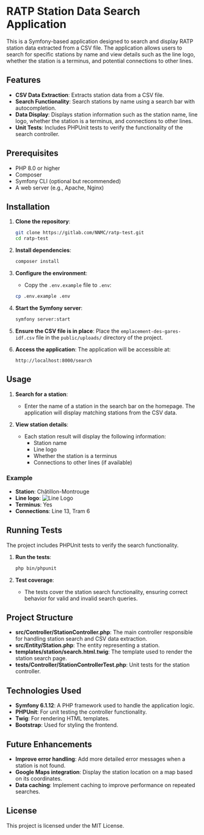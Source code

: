 # RATP Station Data Search Application

This is a Symfony-based application designed to search and display RATP station data extracted from a CSV file. The application allows users to search for specific stations by name and view details such as the line logo, whether the station is a terminus, and potential connections to other lines.

## Features

- **CSV Data Extraction**: Extracts station data from a CSV file.
- **Search Functionality**: Search stations by name using a search bar with autocompletion.
- **Data Display**: Displays station information such as the station name, line logo, whether the station is a terminus, and connections to other lines.
- **Unit Tests**: Includes PHPUnit tests to verify the functionality of the search controller.

## Prerequisites

- PHP 8.0 or higher
- Composer
- Symfony CLI (optional but recommended)
- A web server (e.g., Apache, Nginx)

## Installation

1. **Clone the repository**:
    ```bash
    git clone https://gitlab.com/NNMC/ratp-test.git
    cd ratp-test
    ```

2. **Install dependencies**:
    ```bash
    composer install
    ```

3. **Configure the environment**:
    - Copy the `.env.example` file to `.env`:
    ```bash
    cp .env.example .env
    ```
    

4. **Start the Symfony server**:
    ```bash
    symfony server:start
    ```

5. **Ensure the CSV file is in place**:
    Place the `emplacement-des-gares-idf.csv` file in the `public/uploads/` directory of the project.

6. **Access the application**:
    The application will be accessible at:
    ```
    http://localhost:8000/search
    ```

## Usage

1. **Search for a station**:
    - Enter the name of a station in the search bar on the homepage. The application will display matching stations from the CSV data.

2. **View station details**:
    - Each station result will display the following information:
        - Station name
        - Line logo
        - Whether the station is a terminus
        - Connections to other lines (if available)

### Example

- **Station**: Châtillon-Montrouge
- **Line logo**: ![Line Logo](https://example.com/logo.png)
- **Terminus**: Yes
- **Connections**: Line 13, Tram 6

## Running Tests

The project includes PHPUnit tests to verify the search functionality.

1. **Run the tests**:
    ```bash
    php bin/phpunit
    ```

2. **Test coverage**:
    - The tests cover the station search functionality, ensuring correct behavior for valid and invalid search queries.

## Project Structure

- **src/Controller/StationController.php**: The main controller responsible for handling station search and CSV data extraction.
- **src/Entity/Station.php**: The entity representing a station.
- **templates/station/search.html.twig**: The template used to render the station search page.
- **tests/Controller/StationControllerTest.php**: Unit tests for the station controller.

## Technologies Used

- **Symfony 6.1.12**: A PHP framework used to handle the application logic.
- **PHPUnit**: For unit testing the controller functionality.
- **Twig**: For rendering HTML templates.
- **Bootstrap**: Used for styling the frontend.

## Future Enhancements

- **Improve error handling**: Add more detailed error messages when a station is not found.
- **Google Maps integration**: Display the station location on a map based on its coordinates.
- **Data caching**: Implement caching to improve performance on repeated searches.

## License

This project is licensed under the MIT License.
